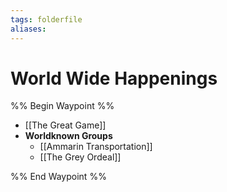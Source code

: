 ```yaml
---
tags: folderfile
aliases:
---
```


# World Wide Happenings
%% Begin Waypoint %%
- [[The Great Game]]
- **Worldknown Groups**
	- [[Ammarin Transportation]]
	- [[The Grey Ordeal]]

%% End Waypoint %%

